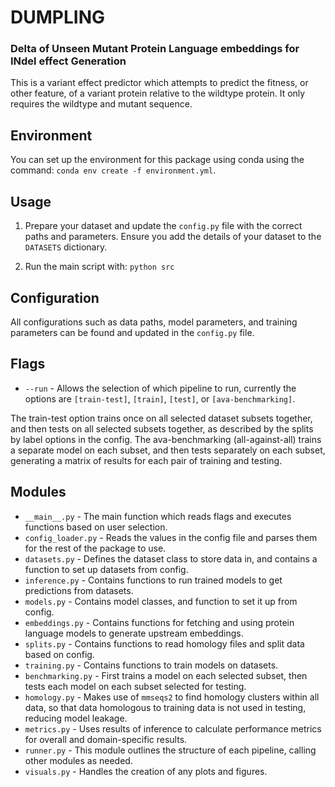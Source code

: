 # DUMPLING
### Delta of Unseen Mutant Protein Language embeddings for INdel effect Generation

This is a variant effect predictor which attempts to predict the fitness, or other feature, of a variant protein relative to the wildtype protein. It only requires the wildtype and mutant sequence.

## Environment

You can set up the environment for this package using conda using the command: ```conda env create -f environment.yml```.

## Usage

1. Prepare your dataset and update the ```config.py``` file with the correct paths and parameters. Ensure you add the details of your dataset to the ```DATASETS``` dictionary.

2. Run the main script with:
    ```python src```

## Configuration

All configurations such as data paths, model parameters, and training parameters can be found and updated in the `config.py` file.

## Flags

- ```--run```       - Allows the selection of which pipeline to run, currently the options are ```[train-test]```, ```[train]```, ```[test]```, or ```[ava-benchmarking]```.

The train-test option trains once on all selected dataset subsets together, and then tests on all selected subsets together, as described by the splits by label options in the config. The ava-benchmarking (all-against-all) trains a separate model on each subset, and then tests separately on each subset, generating a matrix of results for each pair of training and testing.

## Modules

- ```__main__.py```         - The main function which reads flags and executes functions based on user selection.
- ```config_loader.py```    - Reads the values in the config file and parses them for the rest of the package to use.
- ```datasets.py```         - Defines the dataset class to store data in, and contains a function to set up datasets from config.
- ```inference.py```        - Contains functions to run trained models to get predictions from datasets.
- ```models.py```           - Contains model classes, and function to set it up from config.
- ```embeddings.py```       - Contains functions for fetching and using protein language models to generate upstream embeddings.
- ```splits.py```           - Contains functions to read homology files and split data based on config.
- ```training.py```         - Contains functions to train models on datasets.
- ```benchmarking.py```     - First trains a model on each selected subset, then tests each model on each subset selected for testing.
- ```homology.py```         - Makes use of ```mmseqs2``` to find homology clusters within all data, so that data homologous to training data is not used in testing, reducing model leakage.
- ```metrics.py```          - Uses results of inference to calculate performance metrics for overall and domain-specific results.
- ```runner.py```           - This module outlines the structure of each pipeline, calling other modules as needed.
- ```visuals.py```          - Handles the creation of any plots and figures.
